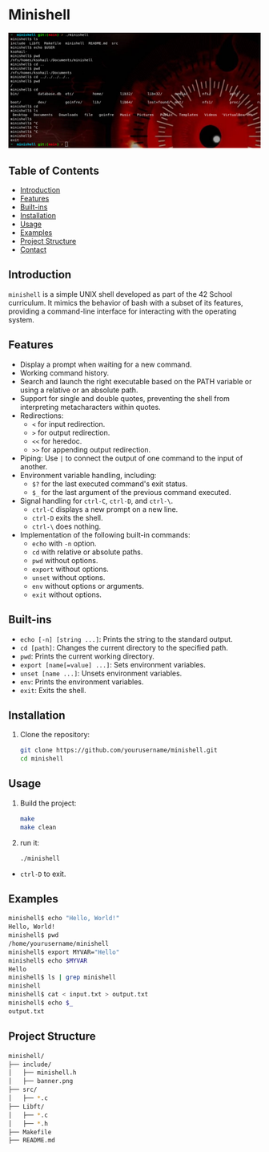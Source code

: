 # Minishell

![minishell](./include//banner.png)

## Table of Contents

- [Introduction](#introduction)
- [Features](#features)
- [Built-ins](#built-ins)
- [Installation](#installation)
- [Usage](#usage)
- [Examples](#examples)
- [Project Structure](#project-structure)
- [Contact](#Contact)

## Introduction

`minishell` is a simple UNIX shell developed as part of the 42 School curriculum. It mimics the behavior of bash with a subset of its features, providing a command-line interface for interacting with the operating system.

## Features

- Display a prompt when waiting for a new command.
- Working command history.
- Search and launch the right executable based on the PATH variable or using a relative or an absolute path.
- Support for single and double quotes, preventing the shell from interpreting metacharacters within quotes.
- Redirections:
  - `<` for input redirection.
  - `>` for output redirection.
  - `<<` for heredoc.
  - `>>` for appending output redirection.
- Piping: Use `|` to connect the output of one command to the input of another.
- Environment variable handling, including:
  - `$?` for the last executed command's exit status.
  - `$_` for the last argument of the previous command executed.
- Signal handling for `ctrl-C`, `ctrl-D`, and `ctrl-\`.
  - `ctrl-C` displays a new prompt on a new line.
  - `ctrl-D` exits the shell.
  - `ctrl-\` does nothing.
- Implementation of the following built-in commands:
  - `echo` with `-n` option.
  - `cd` with relative or absolute paths.
  - `pwd` without options.
  - `export` without options.
  - `unset` without options.
  - `env` without options or arguments.
  - `exit` without options.

## Built-ins

- `echo [-n] [string ...]`: Prints the string to the standard output.
- `cd [path]`: Changes the current directory to the specified path.
- `pwd`: Prints the current working directory.
- `export [name[=value] ...]`: Sets environment variables.
- `unset [name ...]`: Unsets environment variables.
- `env`: Prints the environment variables.
- `exit`: Exits the shell.

## Installation

1. Clone the repository:
   ```sh
   git clone https://github.com/yourusername/minishell.git
   cd minishell
    ```

## Usage

1. Build the project:
    ```sh
    make
    make clean
    ```
2. run it:
    ```sh
    ./minishell
    ```
  - `ctrl-D` to exit.

## Examples

```sh
minishell$ echo "Hello, World!"
Hello, World!
minishell$ pwd
/home/yourusername/minishell
minishell$ export MYVAR="Hello"
minishell$ echo $MYVAR
Hello
minishell$ ls | grep minishell
minishell
minishell$ cat < input.txt > output.txt
minishell$ echo $_
output.txt
```

## Project Structure

```sh
minishell/
├── include/
│   ├── minishell.h
│   ├── banner.png
├── src/
│   ├── *.c
├── Libft/
│   ├── *.c
│   ├── *.h
├── Makefile
├── README.md
```
